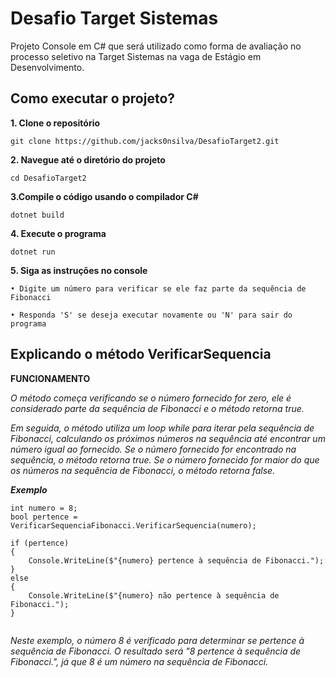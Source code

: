
# Desafio Target Sistemas

Projeto Console em C# que será utilizado como forma de avaliação no processo seletivo na Target Sistemas na vaga de Estágio em Desenvolvimento.

## Como executar o projeto?

**1. Clone o repositório** 

```
git clone https://github.com/jacks0nsilva/DesafioTarget2.git
```

**2. Navegue até o diretório do projeto**

```
cd DesafioTarget2
```

**3.Compile o código usando o compilador C#**
```
dotnet build
```

**4. Execute o programa**

```
dotnet run
```

**5. Siga as instruções no console**

```
• Digite um número para verificar se ele faz parte da sequência de Fibonacci

• Responda 'S' se deseja executar novamente ou 'N' para sair do programa
```


## Explicando o método VerificarSequencia

**FUNCIONAMENTO**

_O método começa verificando se o número fornecido for zero, ele é considerado parte da sequência de Fibonacci e o método retorna true._

_Em seguida, o método utiliza um loop while para iterar pela sequência de Fibonacci, calculando os próximos números na sequência até encontrar um número igual ao fornecido. Se o número fornecido for encontrado na sequência, o método retorna true. Se o número fornecido for maior do que os números na sequência de Fibonacci, o método retorna false._


***Exemplo***

```
int numero = 8;
bool pertence = VerificarSequenciaFibonacci.VerificarSequencia(numero);

if (pertence)
{
    Console.WriteLine($"{numero} pertence à sequência de Fibonacci.");
}
else
{
    Console.WriteLine($"{numero} não pertence à sequência de Fibonacci.");
}


```
_Neste exemplo, o número 8 é verificado para determinar se pertence à sequência de Fibonacci. O resultado será "8 pertence à sequência de Fibonacci.", já que 8 é um número na sequência de Fibonacci._
